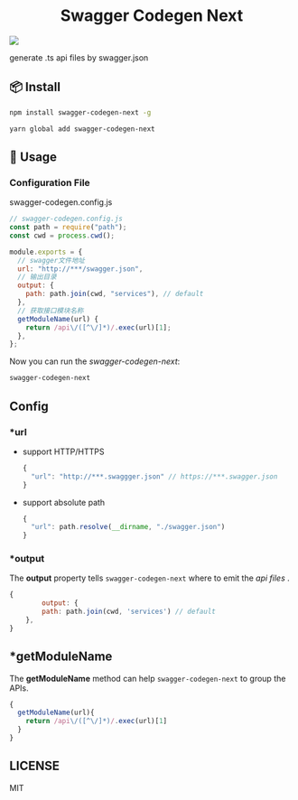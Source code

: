 <h1 align="center">Swagger Codegen Next</h1>

<img src="https://img.shields.io/npm/v/swagger-codegen-next?style=flat-square"/>

generate .ts api files by swagger.json

## 📦 Install

```bash
npm install swagger-codegen-next -g
```

```bash
yarn global add swagger-codegen-next
```

## 🔨 Usage

### Configuration File

swagger-codegen.config.js

```javascript
// swagger-codegen.config.js
const path = require("path");
const cwd = process.cwd();

module.exports = {
  // swagger文件地址
  url: "http://***/swagger.json",
  // 输出目录
  output: {
    path: path.join(cwd, "services"), // default
  },
  // 获取接口模块名称
  getModuleName(url) {
    return /api\/([^\/]*)/.exec(url)[1];
  },
};
```

Now you can run the _swagger-codegen-next_:

```bash
swagger-codegen-next
```

## Config

### \*url

- support HTTP/HTTPS

  ```javascript
  {
    "url": "http://***.swaggger.json" // https://***.swagger.json
  }
  ```

- support absolute path

  ```javascript
  {
    "url": path.resolve(__dirname, "./swagger.json")
  }
  ```

### \*output

The **output** property tells `swagger-codegen-next` where to emit the _api files_ .

```javascript
{
		output: {
        path: path.join(cwd, 'services') // default
    },
}
```

## \*getModuleName

The **getModuleName** method can help `swagger-codegen-next` to group the APIs.

```javascript
{
  getModuleName(url){
    return /api\/([^\/]*)/.exec(url)[1]
  }
}
```

## LICENSE

MIT
